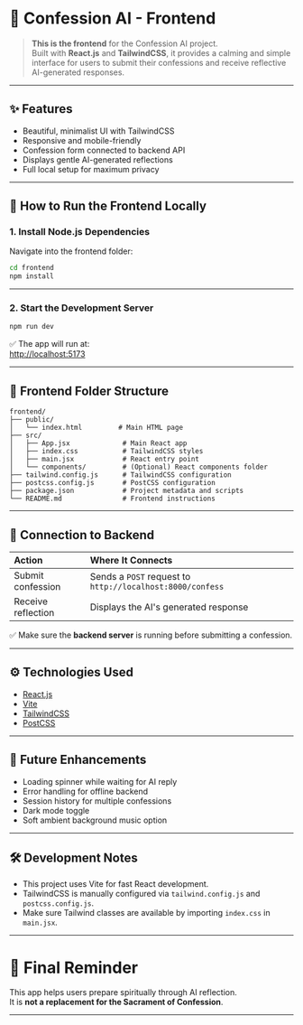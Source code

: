 # 📖 Confession AI - Frontend

> **This is the frontend** for the Confession AI project.  
> Built with **React.js** and **TailwindCSS**, it provides a calming and simple interface for users to submit their confessions and receive reflective AI-generated responses.

---

## ✨ Features
- Beautiful, minimalist UI with TailwindCSS
- Responsive and mobile-friendly
- Confession form connected to backend API
- Displays gentle AI-generated reflections
- Full local setup for maximum privacy

---

## 🚀 How to Run the Frontend Locally

### 1. Install Node.js Dependencies

Navigate into the frontend folder:

```bash
cd frontend
npm install
```

---

### 2. Start the Development Server

```bash
npm run dev
```

✅ The app will run at:  
[http://localhost:5173](http://localhost:5173)

---

## 📂 Frontend Folder Structure

```
frontend/
├── public/
│   └── index.html         # Main HTML page
├── src/
│   ├── App.jsx             # Main React app
│   ├── index.css           # TailwindCSS styles
│   ├── main.jsx            # React entry point
│   └── components/         # (Optional) React components folder
├── tailwind.config.js      # TailwindCSS configuration
├── postcss.config.js       # PostCSS configuration
├── package.json            # Project metadata and scripts
└── README.md               # Frontend instructions
```

---

## 🔗 Connection to Backend

| Action | Where It Connects |
|:-------|:------------------|
| Submit confession | Sends a `POST` request to `http://localhost:8000/confess` |
| Receive reflection | Displays the AI's generated response |

✅ Make sure the **backend server** is running before submitting a confession.

---

## ⚙️ Technologies Used

- [React.js](https://reactjs.org/)
- [Vite](https://vitejs.dev/)
- [TailwindCSS](https://tailwindcss.com/)
- [PostCSS](https://postcss.org/)

---

## 🧠 Future Enhancements
- Loading spinner while waiting for AI reply
- Error handling for offline backend
- Session history for multiple confessions
- Dark mode toggle
- Soft ambient background music option

---

## 🛠️ Development Notes

- This project uses Vite for fast React development.
- TailwindCSS is manually configured via `tailwind.config.js` and `postcss.config.js`.
- Make sure Tailwind classes are available by importing `index.css` in `main.jsx`.

---

# 🙏 Final Reminder
This app helps users prepare spiritually through AI reflection.  
It is **not a replacement for the Sacrament of Confession**.

---
